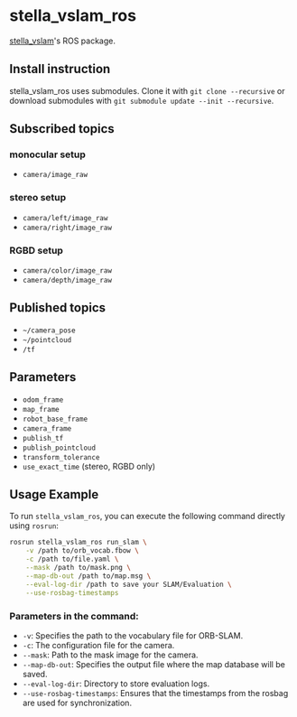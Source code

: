 # stella_vslam_ros

[stella_vslam](https://github.com/stella-cv/stella_vslam)'s ROS package.

## Install instruction

stella_vslam_ros uses submodules. Clone it with `git clone --recursive` or download submodules with `git submodule update --init --recursive`.

## Subscribed topics

### monocular setup

- `camera/image_raw`

### stereo setup

- `camera/left/image_raw`
- `camera/right/image_raw`

### RGBD setup

- `camera/color/image_raw`
- `camera/depth/image_raw`

## Published topics

- `~/camera_pose`
- `~/pointcloud`
- `/tf`

## Parameters

- `odom_frame`
- `map_frame`
- `robot_base_frame`
- `camera_frame`
- `publish_tf`
- `publish_pointcloud`
- `transform_tolerance`
- `use_exact_time` (stereo, RGBD only)

## Usage Example

To run `stella_vslam_ros`, you can execute the following command directly using `rosrun`:

```bash
rosrun stella_vslam_ros run_slam \
    -v /path to/orb_vocab.fbow \
    -c /path to/file.yaml \
    --mask /path to/mask.png \
    --map-db-out /path to/map.msg \
    --eval-log-dir /path to save your SLAM/Evaluation \
    --use-rosbag-timestamps
```

### Parameters in the command:

- `-v`: Specifies the path to the vocabulary file for ORB-SLAM.
- `-c`: The configuration file for the camera.
- `--mask`: Path to the mask image for the camera.
- `--map-db-out`: Specifies the output file where the map database will be saved.
- `--eval-log-dir`: Directory to store evaluation logs.
- `--use-rosbag-timestamps`: Ensures that the timestamps from the rosbag are used for synchronization.

